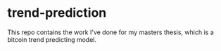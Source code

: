 # trend-prediction
This repo contains the work I've done for my masters thesis, which is a bitcoin trend predicting model.
